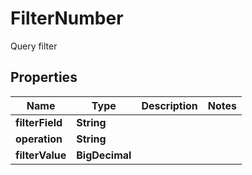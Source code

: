

# FilterNumber

Query filter

## Properties

| Name | Type | Description | Notes |
|------------ | ------------- | ------------- | -------------|
|**filterField** | **String** |  |  |
|**operation** | **String** |  |  |
|**filterValue** | **BigDecimal** |  |  |



